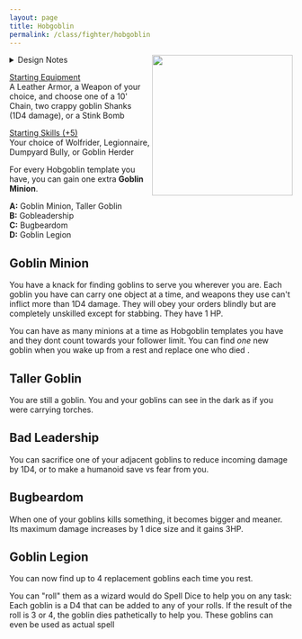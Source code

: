 ```yaml
---
layout: page
title: Hobgoblin
permalink: /class/fighter/hobgoblin
---
```


<img align="right" width=250px src="https://i.pinimg.com/originals/f6/15/11/f61511733e70507edfc2de2f86c33bc7.jpg">

<details markdown="1">
<summary>Design Notes</summary>
*Hobgoblins have become so humanized in DnD that they are now indistinguishable from a normal human. I decided to push back a bit against that and play them as the leaders of infinitely multiplying minions. I couldn't find the credit of this image if anybody knows it. — SaltyGoo*
</details>

<ins>Starting Equipment</ins><br>
A Leather Armor, a Weapon of your choice, and choose one of a 10' Chain, two crappy goblin Shanks (1D4 damage), or a Stink Bomb

<ins>Starting Skills (+5)</ins><br>
Your choice of Wolfrider, Legionnaire, Dumpyard Bully, or Goblin Herder

For every Hobgoblin template you have, you can gain one extra **Goblin Minion**.

**A:** Goblin Minion, Taller Goblin<br>
**B:** Gobleadership<br>
**C:** Bugbeardom<br>
**D:** Goblin Legion<br>

## Goblin Minion
You have a knack for finding goblins to serve you wherever you are. Each goblin you have can carry one object at a time, and weapons they use can't inflict more than 1D4 damage. They will obey your orders blindly but are completely unskilled except for stabbing. They have 1 HP.

You can have as many minions at a time as Hobgoblin templates you have and they dont count towards your follower limit. You can find _one_ new goblin when you wake up from a rest and replace one who died .

## Taller Goblin
You are still a goblin. You and your goblins can see in the dark as if you were carrying torches.

## Bad Leadership
You can sacrifice one of your adjacent goblins to reduce incoming damage by 1D4, or to make a humanoid save vs fear from you.

## Bugbeardom
When one of your goblins kills something, it becomes bigger and meaner. Its maximum damage increases by 1 dice size and it gains 3HP.

## Goblin Legion
You can now find up to 4 replacement goblins each time you rest. 

You can "roll" them as a wizard would do Spell Dice to help you on any task: Each goblin is a D4 that can be added to any of your rolls. If the result of the roll is 3 or 4, the goblin dies pathetically to help you. These goblins can even be used as actual spell

